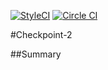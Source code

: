 [![StyleCI](https://styleci.io/repos/48433248/shield)](https://styleci.io/repos/48433248)
[![Circle CI](https://circleci.com/gh/andela-badebiyi/checkpoint-2.svg?style=svg)](https://circleci.com/gh/andela-badebiyi/checkpoint-2)

#Checkpoint-2

##Summary
